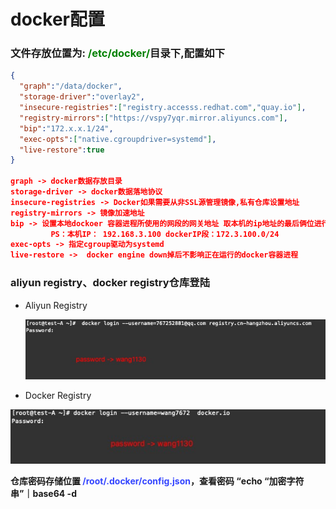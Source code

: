 # docker配置

### 文件存放位置为: <font color=#008000>/etc/docker/</font>目录下,配置如下

```json
{
  "graph":"/data/docker",
  "storage-driver":"overlay2",
  "insecure-registries":["registry.accesss.redhat.com","quay.io"],
  "registry-mirrors":["https://vspy7yqr.mirror.aliyuncs.com"],
  "bip":"172.x.x.1/24",
  "exec-opts":["native.cgroupdriver=systemd"],
  "live-restore":true   
}

graph -> docker数据存放目录
storage-driver -> docker数据落地协议
insecure-registries -> Docker如果需要从非SSL源管理镜像,私有仓库设置地址
registry-mirrors -> 镜像加速地址
bip -> 设置本地dockoer 容器进程所使用的网段的网关地址 取本机的ip地址的最后俩位进行补充如故障后能快速定位事故主机容器
		 PS：本机IP： 192.168.3.100 dockerIP段：172.3.100.0/24
exec-opts -> 指定cgroup驱动为systemd
live-restore ->  docker engine down掉后不影响正在运行的docker容器进程
```



### aliyun registry、docker registry仓库登陆

- Aliyun Registry

  <img src="./img/aliyun_registry.jpg" style="zoom:150%;" />

- Docker Registry

<img src="./img/dockerhub_registry.jpg" style="zoom: 160%;" />

**仓库密码存储位置<font color='#34F'> /root/.docker/config.json</font>，查看密码 “echo “加密字符串”｜base64 -d** 



